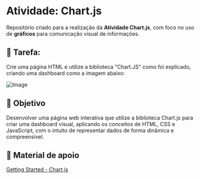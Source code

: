 # Atividade: Chart.js

Repositório criado para a realização da **Atividade Chart.js**, com foco no uso de **gráficos** para comunicação visual de informações.

## 📂 Tarefa:
Crie uma página HTML e utilize a biblioteca "Chart.JS" como foi explicado, criando uma dashboard como a imagem abaixo:

![Image](https://github.com/user-attachments/assets/cc7a2e35-5786-4233-8aed-8e396f81a4de)

## 🚀 Objetivo
Desenvolver uma página web interativa que utilize a biblioteca Chart.js para criar uma dashboard visual, aplicando os conceitos de HTML, CSS e JavaScript, com o intuito de representar dados de forma dinâmica e compreensível.

## 🔗 Material de apoio
[Getting Started - Chart.js](https://www.chartjs.org/docs/latest/getting-started/)

